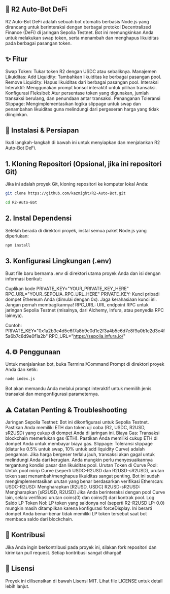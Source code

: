 ## 🤖 R2 Auto-Bot DeFi
R2 Auto-Bot DeFi adalah sebuah bot otomatis berbasis Node.js yang dirancang untuk berinteraksi dengan berbagai protokol Decentralized Finance (DeFi) di jaringan Sepolia Testnet. Bot ini memungkinkan Anda untuk melakukan swap token, serta menambah dan menghapus likuiditas pada berbagai pasangan token.

## ✨ Fitur
Swap Token: Tukar token R2 dengan USDC atau sebaliknya.
Manajemen Likuiditas:
Add Liquidity: Tambahkan likuiditas ke berbagai pasangan pool.
Remove Liquidity: Hapus likuiditas dari berbagai pasangan pool.
Interaksi Interaktif: Menggunakan prompt konsol interaktif untuk pilihan transaksi.
Konfigurasi Fleksibel: Atur persentase token yang digunakan, jumlah transaksi berulang, dan penundaan antar transaksi.
Penanganan Toleransi Slippage: Mengimplementasikan logika slippage untuk swap dan penambahan likuiditas guna melindungi dari pergeseran harga yang tidak diinginkan.

## 🚀 Instalasi & Persiapan
Ikuti langkah-langkah di bawah ini untuk menyiapkan dan menjalankan R2 Auto-Bot DeFi.


## 1. Kloning Repositori (Opsional, jika ini repositori Git)
Jika ini adalah proyek Git, kloning repositori ke komputer lokal Anda:
```Bash
git clone https://github.com/kazmight/R2-Auto-Bot.git
```
```Bash
cd R2-Auto-Bot
```

## 2. Instal Dependensi
Setelah berada di direktori proyek, instal semua paket Node.js yang diperlukan:
```Bash
npm install
```

## 3. Konfigurasi Lingkungan (.env)
Buat file baru bernama .env di direktori utama proyek Anda dan isi dengan informasi berikut:

Cuplikan kode
PRIVATE_KEY="YOUR_PRIVATE_KEY_HERE"
RPC_URL="YOUR_SEPOLIA_RPC_URL_HERE"
PRIVATE_KEY: Kunci pribadi dompet Ethereum Anda (dimulai dengan 0x). Jaga kerahasiaan kunci ini. Jangan pernah membagikannya!
RPC_URL: URL endpoint RPC untuk jaringan Sepolia Testnet (misalnya, dari Alchemy, Infura, atau penyedia RPC lainnya).

Contoh:
PRIVATE_KEY="0x1a2b3c4d5e6f7a8b9c0d1e2f3a4b5c6d7e8f9a0b1c2d3e4f5a6b7c8d9e0f1a2b"
RPC_URL="https://sepolia.infura.io/"

## 4.⚙️ Penggunaan
Untuk menjalankan bot, buka Terminal/Command Prompt di direktori proyek Anda dan ketik:
```Bash
node index.js
```
Bot akan memandu Anda melalui prompt interaktif untuk memilih jenis transaksi dan mengonfigurasi parameternya.



## ⚠️ Catatan Penting & Troubleshooting
Jaringan Sepolia Testnet: Bot ini dikonfigurasi untuk Sepolia Testnet. Pastikan Anda memiliki ETH dan token uji coba (R2, USDC, R2USD, sR2USD) yang cukup di dompet Anda di jaringan ini.
Biaya Gas: Transaksi blockchain memerlukan gas (ETH). Pastikan Anda memiliki cukup ETH di dompet Anda untuk membayar biaya gas.
Slippage: Toleransi slippage (diatur ke 0.5% untuk swap, 10% untuk add liquidity Curve) adalah pengaman. Jika harga bergeser terlalu jauh, transaksi akan gagal untuk melindungi Anda dari kerugian. Anda mungkin perlu menyesuaikannya tergantung kondisi pasar dan likuiditas pool.
Urutan Token di Curve Pool: Untuk pool mirip Curve (seperti USDC-R2USD dan R2USD-sR2USD), urutan token saat menambah/menghapus likuiditas sangat penting. Bot ini sudah mengimplementasikan urutan yang benar berdasarkan verifikasi Etherscan:
USDC-R2USD: Mengharapkan [R2USD, USDC]
R2USD-sR2USD: Mengharapkan [sR2USD, R2USD]
Jika Anda berinteraksi dengan pool Curve lain, selalu verifikasi urutan coins(0) dan coins(1) dari kontrak pool.
Log Saldo LP Token Nol: LP token yang saldonya nol (seperti R2-R2USD LP: 0.0) mungkin masih ditampilkan karena konfigurasi forceDisplay. Ini berarti dompet Anda benar-benar tidak memiliki LP token tersebut saat bot membaca saldo dari blockchain.

## 🤝 Kontribusi
Jika Anda ingin berkontribusi pada proyek ini, silakan fork repositori dan kirimkan pull request. Setiap kontribusi sangat dihargai!

## 📜 Lisensi
Proyek ini dilisensikan di bawah Lisensi MIT. Lihat file LICENSE untuk detail lebih lanjut.

